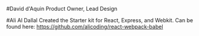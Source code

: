 #David d'Aquin
Product Owner, Lead Design

#Ali Al Dallal
Created the Starter kit for React, Express, and Webkit. Can be found here:
https://github.com/alicoding/react-webpack-babel
